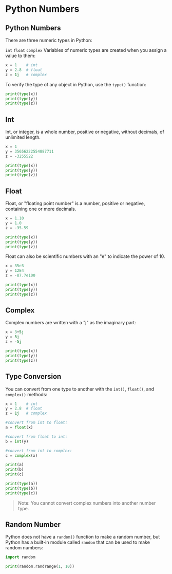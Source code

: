 # Python Numbers

## Python Numbers
There are three numeric types in Python:

```int```
```float```
```complex```
Variables of numeric types are created when you assign a value to them:
```python
x = 1    # int
y = 2.8  # float
z = 1j   # complex
```

To verify the type of any object in Python, use the ```type()``` function:
```python
print(type(x))
print(type(y))
print(type(z))
```

## Int
Int, or integer, is a whole number, positive or negative, without decimals, of unlimited length.

```python
x = 1
y = 35656222554887711
z = -3255522

print(type(x))
print(type(y))
print(type(z))
```

## Float
Float, or "floating point number" is a number, positive or negative, containing one or more decimals.

```python
x = 1.10
y = 1.0
z = -35.59

print(type(x))
print(type(y))
print(type(z))
```
Float can also be scientific numbers with an "e" to indicate the power of 10.
```python
x = 35e3
y = 12E4
z = -87.7e100

print(type(x))
print(type(y))
print(type(z))
```

## Complex
Complex numbers are written with a "j" as the imaginary part:
```python
x = 3+5j
y = 5j
z = -5j

print(type(x))
print(type(y))
print(type(z))
```

## Type Conversion
You can convert from one type to another with the ```int()```, ```float()```, and ```complex()``` methods:
```python
x = 1    # int
y = 2.8  # float
z = 1j   # complex

#convert from int to float:
a = float(x)

#convert from float to int:
b = int(y)

#convert from int to complex:
c = complex(x)

print(a)
print(b)
print(c)

print(type(a))
print(type(b))
print(type(c))
```

> Note: You cannot convert complex numbers into another number type.

## Random Number
Python does not have a ```random()``` function to make a random number, but Python has a built-in module called ```random``` that can be used to make random numbers:

```python
import random

print(random.randrange(1, 10))
```
